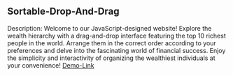 ## Sortable-Drop-And-Drag
Description: Welcome to our JavaScript-designed website! Explore the wealth hierarchy with a drag-and-drop interface featuring the top 10 richest people in the world. Arrange them in the correct order according to your preferences and delve into the fascinating world of financial success. Enjoy the simplicity and interactivity of organizing the wealthiest individuals at your convenience!
[Demo-Link](https://moamenwalid.github.io/Sortable-Drop-And-Drag)